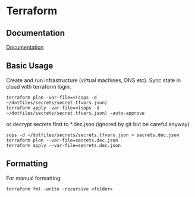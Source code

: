 # Terraform

## Documentation

[Documentation](https://developer.hashicorp.com/terraform?product_intent=terraform)

## Basic Usage

Create and run infrastructure (virtual machines, DNS etc).
Sync state in cloud with terraform login.

```console
terraform plan -var-file=<(sops -d ~/dotfiles/secrets/secret.tfvars.json)
terraform apply -var-file=<(sops -d ~/dotfiles/secrets/secret.tfvars.json) -auto-approve
```

or decrypt secrets first to \*.dec.json (ignored by git but be careful anyway)

```console
sops -d ~/dotfiles/secrets/secrets.tfvars.json > secrets.dec.json
terraform plan --var-file=secrets.dec.json
terraform apply --var-file=secrets.dec.json
```

## Formatting

For manual formatting:

```console
terraform fmt -write -recursive <folder>
```
